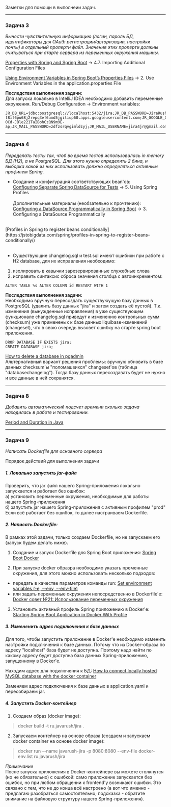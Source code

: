 Заметки для помощи в выполнеии задач.

----

### Задача 3
_Вынести чувствительную информацию (логин, пароль БД, идентификаторы для OAuth регистрации/авторизации, настройки почты) в отдельный проперти файл. Значения этих проперти должны считываться при старте сервера из переменных окружения машины._

[Properties with Spring and Spring Boot](https://www.baeldung.com/properties-with-spring) -> 4.7. Importing Additional Configuration Files

[Using Environment Variables in Spring Boot’s Properties Files](https://www.baeldung.com/spring-boot-properties-env-variables) -> 2. Use Environment Variables in the application.properties File

**Последствия выполнения задачи:**<br>
Для запуска локально в IntelliJ IDEA необходимо добавить переменные окружения.
Run/Debug Configuration -> Environment variables:
```
JR_DB_URL=jdbc:postgresql://localhost:5432/jira;JR_DB_PASSWORD=JiraRush;JR_DB_USERNAME=jira;JR_GITHUB_CLIENT_ID=3d0d8738e65881fff266;JR_GITHUB_CLIENT_SECRET=0f97031ce6178b7dfb67a6af587f37e222a16120;JR_GITLAB_CLIENT_ID=b8520a3266089063c0d8261cce36971defa513f5ffd9f9b7a3d16728fc83a494;JR_GITLAB_CLIENT_SECRET=e72c65320cf9d6495984a37b0f9cc03ec46be0bb6f071feaebbfe75168117004;JR_GOOGLE_CLIENT_ID=329113642700-f8if6pu68j2repq3ef6umd5jgiliup60.apps.googleusercontent.com;JR_GOOGLE_CLIENT_SECRET=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;JR_MAIL_PASSWORD=zdfzsrqvgimldzyj;JR_MAIL_USERNAME=jira4jr@gmail.com;JR_MAIL_HOST=smtp.gmail.com;JR_MAIL_PORT=587
```
----

### Задача 4

_Переделать тесты так, чтоб во время тестов использовалась in memory БД (H2), а не PostgreSQL. Для этого нужно определить 2 бина, и выборка какой из них использовать должно определяться активным профилем Spring._

* Создание и конфигурация соответствующих bean'ов:<br> 
[Configuring Separate Spring DataSource for Tests](https://www.baeldung.com/spring-testing-separate-data-source) -> 5. Using Spring Profiles
<br><br>
Дополнительные материалы (необзательно к прочтению):<br>
[Configuring a DataSource Programmatically in Spring Boot](https://www.baeldung.com/spring-boot-configure-data-source-programmatic) -> 3. Configuring a DataSource Programmatically
<br>
[Profiles in Spring to register beans conditionally](https://jstobigdata.com/spring/profiles-in-spring-to-register-beans-conditionally/)
<br><br>

* Существующие changelog.sql и test.sql имеют ошибики при работе с H2 database, для их исправления необходимо:
1) изолировать в кавычки зарезервированные служебные слова
2) исправить синтаксис сброса значения столбца с автоинкрементом:
```
ALTER TABLE %s ALTER COLUMN id RESTART WITH 1
```

**Последствия выполнения задачи:**<br>
Необходимо вручную пересоздать существуюущую базу данных в PostgreSQL (удалить базу данных "jira" и затем создать её пустой). Т.к. изменения (вынужденные исправления) в уже существующем функционале changelog.sql приведут к изменению контрольных сумм (checksum) уже примененых к базе данных liquibase-изменений (changeset), что в свою очередь вызовет ошибку на старте spring boot приложения.
```
DROP DATABASE IF EXISTS jira;
CREATE DATABASE jira;
```
[How to delete a database in pgadmin](https://stackoverflow.com/a/64889251)
<br>Альтернативный вариант решения проблемы: вручную обновить в базе данных checksum'ы "поломашвихся" changeset'ов (таблица "databasechangelog"). Тогда базу данных пересоздавать будет не нужно и все данные в ней сохранятся.

---

### Задача 8

_Добавить автоматический подсчет времени сколько задача находилась в работе и тестировании._

[Period and Duration in Java](https://www.baeldung.com/java-period-duration)

---

### Задача 9

_Написать Dockerfile для основного сервера_

Порядок действий для выполнения задачи

##### 1. Локально запустить jar-файл
Проверить, что jar файл нашего Spring-приложения локально запускается и работает без ошибок:  
а) установить переменные окружения, необходимые для работы нашего Spring-приложения  
б) запустить jar нашего Spring-приложения с активным профилем "prod"  
Если всё работает без ошибок, то далее настраиваем Dockerfile.

##### 2. Написать Dockerfile:
В рамках этой задачи, только создаем Dockerfile, но не запускаем его (запуск будем делать ниже).

1) Создание и запуск Dockerfile для Spring Boot приложения:
[Spring Boot Docker](https://spring.io/guides/topicals/spring-boot-docker/)

2) При запуске docker образра необходимо указать пременные окружения, для этого можно использовать несколько подходов:
- передать в качестве параметров команды run: [Set environment variables (-e, --env, --env-file)](https://docs.docker.com/engine/reference/commandline/run/#env)
- или задать переменные окружения непосредственно в Dockerfile'е: [Docker совет №21: Использование переменных окружения](https://ealebed.github.io/posts/2018/docker-совет-21-использование-переменных-окружения/)

3) Установить активный профиль Spring приложению в Docker'е: [Starting Spring Boot Application in Docker With Profile](https://www.baeldung.com/spring-boot-docker-start-with-profile)

##### 3. Измененить адрес подключения к базе данных

Для того, чтобы запустить приложение в Docker'е необходимо изменить настройки подключения к базе данных. Потому что из Docker-образа по адресу "localhost" база будет не доступна. Поэтому надо найти по какому адресу будет доступна база данных Spring-приложению, запущенному в Docker'е.

Находим адрес для подключения к БД:
[How to connect locally hosted MySQL database with the docker container](https://stackoverflow.com/a/44544841)

Заменяем адрес подключения к базе данных в application.yaml и пересобираем jar.

##### 4. Запустить Docker-контейнер

1) Создаем образ (docker image):
>docker build -t ru.javarush/jira .

2) Запускаем контейнер на основе образа (создаем и запускаем docker container на основе docker image):
>docker run --name javarush-jira -p 8080:8080 --env-file docker-env.list ru.javarush/jira

_Примечание_  
После запуска приложения в Docker-контейнере вы можете столкнутся (но не обязательно) с ошибкой: само приложение запускается без ошибок, но при любом обращении к frontend'у возникают ошибки. Это связано с тем, что не до конца всё настроено (а вот что именно - предлагаю разобраться самостоятельно; подсказка - обратите внимание на файловую структуру нашего Spring-приложения).
